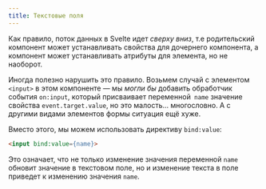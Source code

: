 ```yaml
---
title: Текстовые поля
---
```


Как правило, поток данных в Svelte идет *сверху вниз*, т.е родительский компонент может устанавливать свойства для дочернего компонента, а компонент может устанавливать атрибуты для элемента, но не наоборот.

Иногда полезно нарушить это правило. Возьмем случай с элементом `<input>` в этом компоненте — мы *могли бы* добавить обработчик события `on:input`, который присваивает переменной` name` значение свойства `event.target.value`, но это малость... многословно. А с другими видами элементов формы ситуация ещё хуже.

Вместо этого, мы можем использовать директиву `bind:value`:

```html
<input bind:value={name}>
```

Это означает, что не только изменение значения переменной `name` обновит значение в текстовом поле, но и изменение текста в поле приведет к изменению значения `name`.
